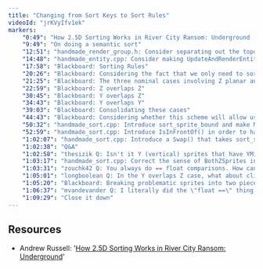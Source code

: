 ```yaml
---
title: "Changing from Sort Keys to Sort Rules"
videoId: "jrKVyIfv1ek"
markers:
    "0:49": "How 2.5D Sorting Works in River City Ransom: Underground [see Resources]"
    "9:49": "On doing a semantic sort"
    "12:51": "handmade_render_group.h: Consider separating out the topological sorting from the render group"
    "14:48": "handmade_entity.cpp: Consider making UpdateAndRenderEntities() draw pieces in front of other pieces"
    "17:58": "Blackboard: Sorting Rules"
    "20:26": "Blackboard: Considering the fact that we only need to sort sprites that overlap"
    "21:25": "Blackboard: The three nominal cases involving Z planar and Y planar sprites"
    "22:59": "Blackboard: Z overlaps Z"
    "30:45": "Blackboard: Y overlaps Z"
    "34:43": "Blackboard: Y overlaps Y"
    "39:03": "Blackboard: Consolidating these cases"
    "44:43": "Blackboard: Considering whether this scheme will allow us to sort completely"
    "50:32": "handmade_sort.cpp: Introduce sort_sprite_bound and make MergeSort() take it"
    "52:59": "handmade_sort.cpp: Introduce IsInFrontOf() in order to handle our three cases"
    "1:02:07": "handmade_sort.cpp: Introduce a Swap() that takes sort_sprite_bound"
    "1:02:38": "Q&A"
    "1:02:58": "thesizik Q: Isn't it Y (vertical) sprites that have YMin == YMax?"
    "1:03:17": "handmade_sort.cpp: Correct the sense of BothZSprites in IsInFrontOf()"
    "1:03:31": "zouchk42 Q: You always do == float comparisons. How can you ensure those will ever return true because of float precision?"
    "1:05:01": "longboolean Q: In the Y overlaps Z case, what about cliff sides that are holding up the ground sprites (so elevated ground isn't just floating there)? Would that cause an issue with anything?"
    "1:05:20": "Blackboard: Breaking problematic sprites into two pieces"
    "1:06:37": "mvandevander Q: I literally did the \"float ==\" thing last week and considered it acceptable for that exact reason, because I was just checking if a value had just been set by me to an exact value on the previous frame or whatever"
    "1:09:29": "Close it down"
---
```


## Resources

* Andrew Russell: '[How 2.5D Sorting Works in River City Ransom: Underground](http://andrewrussell.net/2016/06/how-2-5d-sorting-works-in-river-city-ransom-underground)'
